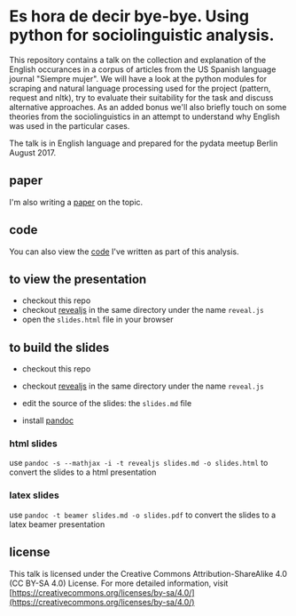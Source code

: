 # Es hora de decir bye-bye. Using python for sociolinguistic analysis.

This repository contains a talk on the collection and explanation of the English occurances in a corpus of articles from the US Spanish language journal "Siempre mujer".
We will have a look at the python modules for scraping and natural language processing used for the project (pattern, request and nltk),
try to evaluate their suitability for the task and discuss alternative approaches.
As an added bonus we'll also briefly touch on some theories from the sociolinguistics in an attempt to understand why English was used in the particular cases.

The talk is in English language and prepared for the pydata meetup Berlin August 2017.

## paper

I'm also writing a [paper](https://github.com/lusy/hausarbeiten/tree/master/spanishNYC/hausarbeit) on the topic.

## code

You can also view the [code](https://github.com/lusy/hora-de-decir-bye-bye) I've written as part of this analysis.

## to view the presentation

* checkout this repo
* checkout [revealjs](https://github.com/hakimel/reveal.js) in the same directory under the name `reveal.js`
* open the `slides.html` file in your browser

## to build the slides

* checkout this repo
* checkout [revealjs](https://github.com/hakimel/reveal.js) in the same directory under the name `reveal.js`
* edit the source of the slides: the `slides.md` file

* install [pandoc](https://github.com/jgm/pandoc/releases/)

### html slides

use `pandoc -s --mathjax -i -t revealjs slides.md -o slides.html` to convert the slides to a html presentation

### latex slides

use `pandoc -t beamer slides.md -o slides.pdf` to convert the slides to a latex beamer presentation


## license

This talk is licensed under the Creative Commons Attribution-ShareAlike 4.0 (CC BY-SA 4.0) License. For more detailed information, visit [https://creativecommons.org/licenses/by-sa/4.0/](https://creativecommons.org/licenses/by-sa/4.0/)

